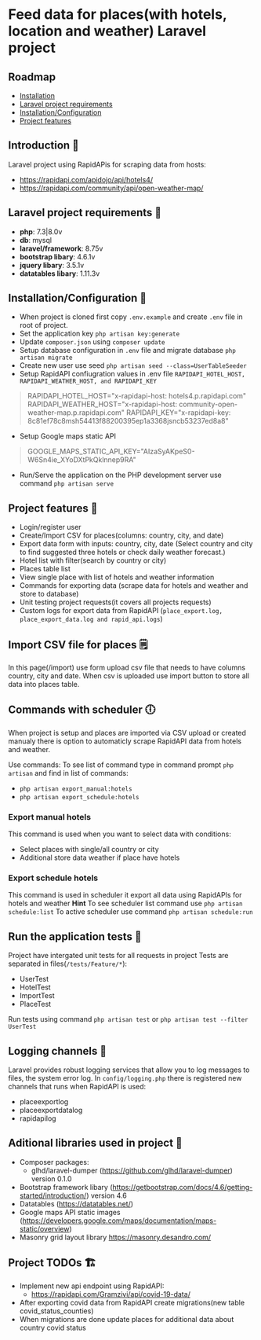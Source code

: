 # Feed data for places(with hotels, location and weather) Laravel project

## Roadmap 
* [Installation](#Introduction)
* [Laravel project requirements](#laravel-project-requirements)
* [Installation/Configuration](#installation-configuration)
* [Project features](#project-features)

## Introduction :large_orange_diamond:

Laravel project using RapidAPis for scraping data from hosts:
- https://rapidapi.com/apidojo/api/hotels4/
- https://rapidapi.com/community/api/open-weather-map/

## Laravel project requirements :dart:
- **php**: 7.3|8.0v
- **db**: mysql
- **laravel/framework**: 8.75v
- **bootstrap libary**: 4.6.1v
- **jquery libary**: 3.5.1v
- **datatables libary**: 1.11.3v

## Installation/Configuration :open_book: 

- When project is cloned first copy `.env.example` and create `.env` file in root of project.
- Set the application key `php artisan key:generate`
- Update `composer.json` using `composer update`
- Setup database configuration in `.env` file and migrate database `php artisan migrate` 
- Create new user use seed `php artisan seed --class=UserTableSeeder`
- Setup RapidAPI confiugration values in .env file `RAPIDAPI_HOTEL_HOST, RAPIDAPI_WEATHER_HOST, and RAPIDAPI_KEY`
> RAPIDAPI_HOTEL_HOST="x-rapidapi-host: hotels4.p.rapidapi.com"
> RAPIDAPI_WEATHER_HOST="x-rapidapi-host:
> community-open-weather-map.p.rapidapi.com"
> RAPIDAPI_KEY="x-rapidapi-key:
> 8c81ef78c8msh54413f88200395ep1a3368jsncb53237ed8a8"
- Setup Google maps static API
> GOOGLE_MAPS_STATIC_API_KEY="AIzaSyAKpeS0-W6Sn4ie_XYoDXtPkQklnnep9RA"

- Run/Serve the application on the PHP development server use command `php artisan serve` 

## Project features :rocket:
- Login/register user
- Create/Import CSV for places(columns: country, city, and date)
- Export data form with inputs: country, city, date (Select country and city to find suggested three hotels or check daily weather forecast.)
- Hotel list with filter(search by country or city)
- Places table list
- View single place with list of hotels and weather information
- Commands for exporting data (scrape data for hotels and weather and store to database)
- Unit testing project requests(it covers all projects requests)
- Custom logs for export data from RapidAPI (`place_export.log, place_export_data.log and rapid_api.logs`)

## Import CSV file for places :spiral_notepad:
In this page(/import) use form upload csv file that needs to have columns country, city and date. When csv is uploaded use import button to store all data into places table.

## Commands with scheduler :clock6:
When project is setup and places are imported via CSV upload or created manualy there is option to automaticly scrape RapidAPI data from hotels and weather.

Use commands:
To see list of command type in command prompt `php artisan` and find in list of commands:
- `php artisan export_manual:hotels`
- `php artisan export_schedule:hotels` 

### Export manual hotels 
This command is used when you want to select data with conditions:
- Select places with single/all country or city
- Additional store data weather if place have hotels

### Export schedule hotels
This command is used in scheduler it export all data using RapidAPIs for hotels and weather
**Hint** To see scheduler list command use `php artisan schedule:list`
To active scheduler use command `php artisan schedule:run`

## Run the application tests :speech_balloon:
Project have intergated unit tests for all requests in project
Tests are separated in files(`/tests/Feature/*`):
- UserTest
- HotelTest
- ImportTest
- PlaceTest

Run tests using command `php artisan test` or `php artisan test --filter UserTest`

## Logging channels :bookmark:
Laravel provides robust logging services that allow you to log messages to files, the system error log.
In `config/logging.php` there is registered new channels that runs when RapidAPI is used:
- placeexportlog
- placeexportdatalog
- rapidapilog


## Aditional libraries used in project :book:

- Composer packages:
	- glhd/laravel-dumper (https://github.com/glhd/laravel-dumper) version 0.1.0
- Bootstrap framework libary (https://getbootstrap.com/docs/4.6/getting-started/introduction/) version 4.6
- Datatables (https://datatables.net/)
- Google maps API static images (https://developers.google.com/maps/documentation/maps-static/overview)
- Masonry grid layout library https://masonry.desandro.com/

## Project TODOs :building_construction:
- Implement new api endpoint using RapidAPI:
	- https://rapidapi.com/Gramzivi/api/covid-19-data/
- After exporting covid data from RapidAPI create migrations(new table covid_status_counties)
- When migrations are done update places for additional data about country covid status
